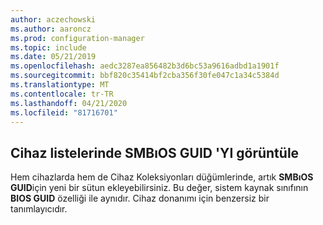 ```yaml
---
author: aczechowski
ms.author: aaroncz
ms.prod: configuration-manager
ms.topic: include
ms.date: 05/21/2019
ms.openlocfilehash: aedc3287ea856482b3d6bc53a9616adbd1a1901f
ms.sourcegitcommit: bbf820c35414bf2cba356f30fe047c1a34c5384d
ms.translationtype: MT
ms.contentlocale: tr-TR
ms.lasthandoff: 04/21/2020
ms.locfileid: "81716701"
---
```

## <a name="view-smbios-guid-in-device-lists"></a><a name="bkmk_smbios"></a>Cihaz listelerinde SMBıOS GUID 'YI görüntüle

<!--4526580-->

Hem cihazlarda hem de Cihaz Koleksiyonları düğümlerinde, artık **SMBıOS GUID**için yeni bir sütun ekleyebilirsiniz. Bu değer, sistem kaynak sınıfının **BIOS GUID** özelliği ile aynıdır. Cihaz donanımı için benzersiz bir tanımlayıcıdır.
